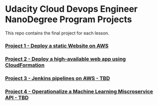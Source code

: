 # Udacity Cloud Devops Engineer NanoDegree Program Projects

This repo contains the final project for each lesson.

### [Project 1 - Deploy a static Website on AWS](./project-1/README.md)

### [Project 2 - Deploy a high-available web app using CloudFormation](./project-2/README.md)

### [Project 3 - Jenkins pipelines on AWS - TBD](./project-3/README.md)

### [Project 4 - Operationalize a Machine Learning Miscroservice API - TBD](./project-4/README.md)
